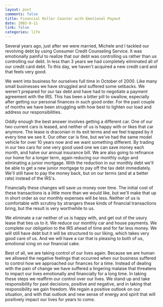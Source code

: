 ```yaml
--- 
layout: post
comments: false
title: Financial Roller Coaster with Emotional Payout
date: 2003-8-11
link: false
categories: life
---
```

Several years ago, just after we were married, Michele and I tackled our revolving debt by using Consumer Credit Counseling Service. It was emotionally painful to realize that our debt was controlling us rather than us controlling our debt. In less than 3 years we had completely eliminated all of our credit card debt. To this day, we haven't acquired a new credit card and that feels very good.

We went into business for ourselves full time in October of 2000. Like many small businesses we have struggled and suffered some setbacks. We weren't prepared for our tax debt and have had to negotiate a payment agreement with the IRS. This has been a bitter pill to swallow, especially after getting our personal finances in such good order. For the past couple of months we have been struggling with how best to lighten our load and address our responsibilities.

Oddly enough the best answer involves getting a different car. One of our two current cars is leased, and neither of us is happy with or likes that car anymore. The lease is draconian in its exit terms and we feel trapped by it every time we see it. Our other car is fine, but we've had the same model vehicle for over 10 years now and we want something different. By trading in our two cars for one very good used one we can save money each month, and halve our annual insurance bill. We are also going to refinance our home for a longer term, again reducing our monthly outgo and eliminating a junior mortgage. With the reduction in our monthly debt we'll be able to get a new junior mortgage to pay off the tax debt immediately. We'll still have to pay the money back, but on our terms (and at a better rate) instead of the IRS's.

Financially these changes will save us money over time. The initial cost of these transactions is a little more than we would like, but we'll make that up in short order as our monthly expenses will be less. Neither of us is comfortable with scrutiny by strangers these kinds of financial transactions bring, but the result is very worthwhile to us.

We eliminate a car neither of us is happy with, and get out of the usury lease that ties us to it. We reduce our monthly car and house payments. We complete our obligation to the IRS ahead of time and for far less money. We will still have debt but it will be structured to our liking, which takes very good care of us. And we will have a car that is pleasing to both of us, emotional icing on our financial cake.

Best of all, we are taking control of our lives again. Because we are human we allowed the negative feelings that occurred when our business suffered to control how we approached our finances for a time. Instead of dealing with the pain of change we have suffered a lingering malaise that threatens to impact our lives emotionally and financially for a long time. In taking these steps we reaffirm our control over our lives. We stand up and take responsibility for past decisions, positive and negative, and in taking that responsibility we gain freedom. We regain a positive outlook on our situation, and with that outlook and new sense of energy and spirit that will positively impact our lives for years to come.

